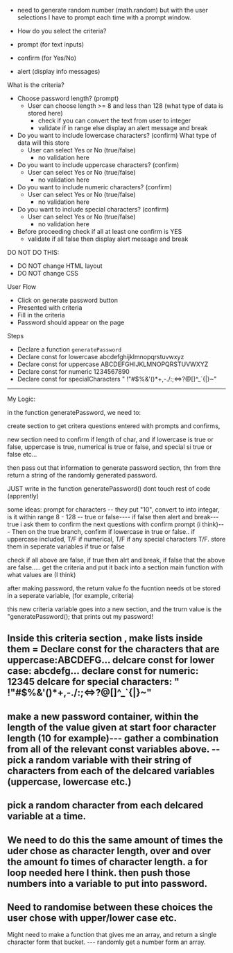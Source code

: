 - need to generate random number (math.random) but with the user selections I have to prompt each time with a prompt window.
- How do you select the criteria?

- prompt (for text inputs)
- confirm (for Yes/No)
- alert (display info messages)

What is the criteria?

- Choose password length? (prompt)
  - User can choose length >= 8 and less than 128 (what type of data is stored here)
    - check if you can convert the text from user to integer
    - validate if in range else display an alert message and break
- Do you want to include lowercase characters? (confirm) What type of data will this store
  - User can select Yes or No (true/false)
    - no validation here
- Do you want to include uppercase characters? (confirm)
  - User can select Yes or No (true/false)
    - no validation here
- Do you want to include numeric characters? (confirm)
  - User can select Yes or No (true/false)
    - no validation here
- Do you want to include special characters? (confirm)
  - User can select Yes or No (true/false)
    - no validation here
- Before proceeding check if all at least one confirm is YES
  - validate if all false then display alert message and break

DO NOT DO THIS:

- DO NOT change HTML layout
- DO NOT change CSS

User Flow

- Click on generate password button
- Presented with criteria
- Fill in the criteria
- Password should appear on the page

Steps

- Declare a function `generatePassword`
- Declare const for lowercase
  abcdefghijklmnopqrstuvwxyz
- Declare const for uppercase
  ABCDEFGHIJKLMNOPQRSTUVWXYZ
- Declare const for numeric
  1234567890
- Declare const for specialCharacters
  " !"#$%&'()\*+,-./:;<=>?@[\]^\_`{|}~"

---

My Logic:

in the function generatePassword, we need to:

create section to get critera questions entered with prompts and confirms,

new section need to confirm if length of char, and if lowercase is true or false, uppercase is true, numerical is true or false, and special si true or false etc...

then pass out that information to generate password section, thn from thre return a string of the randomly generated password.

JUST write in the function generatePassword()
dont touch rest of code (apprently)

some ideas:
prompt for characters -- they put "10", convert to into integar,
is it within range 8 - 128 -- true or false---- if false then alert and break--- true i ask them to confirm the next questions with confirm prompt (i think)---
Then on the true branch, confirm if lowercase in true or false..
if uppercase included, T/F
if numerical, T/F
if any special characters T/F.
store them in seperate variables if true or false

check if all above are false, if true then alrt and break, if false that the above are false..... get the criteria and put it back into a section main function with what values are (I think)

after making password, the return value fo the fucntion needs ot be stored in a seperate variable, (for example, criteria)

this new criteria variable goes into a new section, and the trurn value is the "generatePassword(); that prints out my password!

Inside this criteria section , make lists inside them =
Declare const for the characters that are uppercase:ABCDEFG...
delcare const for lower case: abcdefg...
declare const for numeric: 12345
delcare for special characters: " !"#$%&'()\*+,-./:;<=>?@[\]^\_`{|}~"
--

make a new password container, within the length of the value given at start foor character length (10 for example)--- gather a combination from all of the relevant const variables above.
-- pick a random variable with their string of characters from each of the delcared variables (uppercase, lowercase etc.)
--
pick a random character from each delcared variable at a time.
--
We need to do this the same amount of times the uder chose as character length, over and over the amount fo times of character length. a for loop needed here I think. then push those numbers into a variable to put into password.
--
Need to randomise between these choices the user chose with upper/lower case etc.
--
Might need to make a function that gives me an array, and return a single character form that bucket.
--- randomly get a number form an array.
